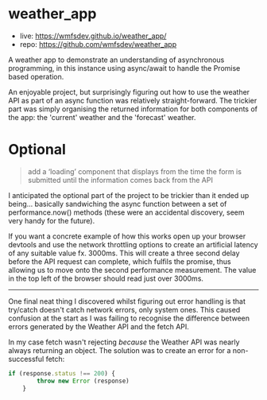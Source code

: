 # weather_app

+ live: https://wmfsdev.github.io/weather_app/
+ repo: https://github.com/wmfsdev/weather_app

A weather app to demonstrate an understanding of asynchronous programming, in this instance using async/await to handle the Promise based operation.

An enjoyable project, but surprisingly figuring out how to use the weather API 
as part of an async function was relatively straight-forward. The trickier part was simply organising the returned information for both components of
the app: the 'current' weather and the 'forecast' weather.

# Optional

> add a ‘loading’ component that displays from the time the form is submitted until the information comes back from the API

I anticipated the optional part of the project to be trickier than it ended up being... basically sandwiching the async function between a set of performance.now() methods (these were an accidental discovery, seem very handy for the future).

If you want a concrete example of how this works open up your browser devtools and use the network throttling options to create an artificial latency of any suitable value fx. 3000ms. This will create a three second delay before the API request can complete, which fulfils the promise, thus allowing us to move onto the second performance measurement. The value in the top left of the browser should read just over 3000ms.
____

One final neat thing I discovered whilst figuring out error handling is that try/catch doesn't catch network errors, only system ones. This caused confusion at the start as I was failing to recognise the difference between errors generated by the Weather API and the fetch API.

In my case fetch wasn't rejecting *because* the Weather API was nearly always returning an object. The solution was to create an error for a non-successful fetch:

```js
if (response.status !== 200) {
        throw new Error (response)    
    }
```